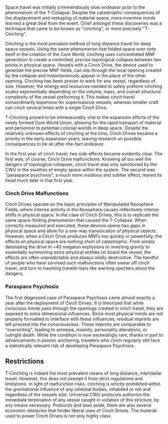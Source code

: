 Space travel was initially a tremendously slow endeavor prior to the phenomenon of the T-Collapse. Despite the catastrophic consequences of the displacement and reshaping of material space, more inventive minds learned a great deal from the event. Chief amongst these discoveries was a technique that came to be known as "cinching", or more precisely "T-Cinching". 

Cinching is the most prevalent method of long distance travel for deep space vessels. Using the same phenomenon that folded space over onto itself in the creation of the Core World, cinching uses concentrated MNF generation to create a controlled, precise topological collapse between two points in physical space. Vessels with a Cinch Drive, the device used to generate the precise MNF fields, can slip through the local opening created by the collapse and instantaneously appear in the place of the other opening. Cinching has been proven to work for any vessel, regardless of size. However, the energy and resources needed to safely preform cinching scales exponentially depending on the volume, mass, and overall structural complexity of the vessel preforming it. This makes cinch travel extraordinarily expensive for supermassive vessels, whereas smaller craft can cinch several times with a single Cinch Drive. 

T-Cinching proved to be immeasurably vital to the expansion efforts of the newly formed Core World Union, allowing for the rapid transport of material and personnel to potential colonial worlds in deep space. Despite the relatively unknown effects of cinching at the time, Cinch Drives became a priority in the early expansion years, leaving research on possible consequences to be an after-the-fact endeavor. 

In the first year of cinch travel, two side effects became evidently clear. The first was, of course, Cinch Drive malfunctions. Knowing all too well the dangers of topological collapses, cinch travel was only sanctioned by the CWU in the swathes of empty space within the system. The second was "paraspace psychosis", a much more insidious and subtler effect, reared its head much later in that first year.

### Cinch Drive Malfunctions
Cinch Drives operate on the basic principles of Manipulated Noosphere Fields, where intense activity in the Noosphere causes reflectively intense shifts in physical space. In the case of Cinch Drives, this is to replicate the same space-folding phenomenon that caused the T-Collapse. When correctly measured and executed, these devices opens two gaps in physical space and allow for a one-way translocation of physical objects. However, when a Cinch Drive produces MNFs too quickly or powerfully, the effects on physical space are nothing short of catastrophic. From simply detonating the drive in ~40 megaton explosions to inverting gravity to essentially summoning extra-physical entities on board the vessel, the effects are often unpredictable and always wildly destructive. The handful of people who have survived such malfunctions often swear off cinch travel, and turn to haunting traveler bars like warning specters about the dangers. 

### Paraspace Psychosis 
The first diagnosed case of Paraspace Psychosis came almost exactly a year after the deployment of Cinch Drives. It is theorized that while conscious minds pass through the openings created in cinch travel, they are exposed to extra-dimensional influences. Since most physical minds are not properly formatted to interface with these influences, residual imprints are left pressed into the consciousness. These imprints are comparable to "overwriting", leading to amnesia, insanity, personality alterations, or outright death. While the condition is now exceedingly rare, thanks in part to advancements in psionic anchoring, travelers who cinch regularly still face a statistically relevant risk of developing Paraspace Psychosis. 

## Restrictions
T-Cinching is indeed the most prevalent means of long distance, interstellar travel. However, this does not exempt it from strict regulations and limitations. In light of malfunction risks, cinching is *strictly* prohibited within the gravitational influence of any celestial bodies, inhabited or not and regardless of the vessels size. Universal CWU protocols authorize the immediate termination of any vessel caught in violation of this stricture, by any means necessary. Protocols and laws aside, there are also several economic obstacles that hinder liberal uses of Cinch Drives. The material used to power Cinch Drives is not only highly class
